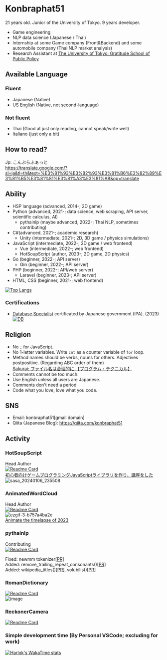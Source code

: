 # Konbraphat51
21 years old. Junior of the University of Tokyo. 9 years developer.
* Game engineering
* NLP data science (Japanese / Thai)
* Internship at some Game company (Front&Backend) and some automobile company (Thai NLP market analysis)
* Research Assistant at [The University of Tokyo: Gratitude School of Public Policy](https://www.pp.u-tokyo.ac.jp/)

## Available Language
### Fluent
* Japanese (Native)
* US English (Native, not second-language)

### Not fluent
* Thai (Good at just only reading, cannot speak/write well)
* Italiano (just only a bit)

## How to read?
Jp: こんぶらふぁっと  
https://translate.google.com/?sl=ja&tl=th&text=%E3%81%93%E3%82%93%E3%81%B6%E3%82%89%E3%81%B5%E3%81%81%E3%81%A3%E3%81%A8&op=translate  

## Ability
* HSP language (advanced, 2014-; 2D game)
* Python (advanced, 2021-; data science, web scraping, API server, scientific calculus, AI)
  * pythainlp (maybe advanced, 2022-; Thai NLP, sometimes contributing)
* C#(advanced, 2021-; academic research)
  * Unity (intermediate, 2021-; 2D, 3D game / physics simulations)
* JavaScript (intermediate, 2022-; 2D game / web frontend)
  * Vue (intermediate, 2022-; web frontend)
  * HotSoupScript (author, 2023-; 2D game, 2D physics)
* Go (beginner, 2022-; API server)
  * Gin (beginner, 2022-; API server)
* PHP (beginner, 2022-; API/web server)
  * Laravel (beginner, 2023-; API server)
* HTML, CSS (beginner, 2021-; web frontend)

[![Top Langs](https://github-readme-stats.vercel.app/api/top-langs/?username=Konbraphat51&count_private=true&show_icons=true&langs_count=10&hide=html,shaderlab,hlsl,mathematica&size_weight=0.2&count_weight=0.8&theme=onedark
)](https://github.com/anuraghazra/github-readme-stats)

### Certifications
* [Database Specialist](https://www.ipa.go.jp/en/it-examinations/nph2g600000007uh-att/000009643.pdf) certificated by Japanese government (IPA). (2023)  
[![DB](https://unofficial-ipa-exam-badges.vercel.app/en/card/db/2023/Autumn)](https://github.com/kedama-t/Unofficial-IPA-Exam-Badges)


## Religion
* No `;` for JavaScript.
* No 1-letter variables. Write `cnt` as a counter variable of `for` loop.
* Method names should be verbs, nouns for others. Adjectives postpositive. (Regarding ABC order of them)  
  [Sakurai; ファイル名は合理的に 【プログラム・テクニカル】](https://www.youtube.com/watch?v=V40sMUAE5ek)
* Comments cannot be too much.
* Use English unless all users are Japanese.
* Comments don't need a period
* Code what you love, love what you code.

## SNS
- Email: konbraphat51[gmail domain]
- Qiita (Japanese Blog): https://qiita.com/konbraphat51

## Activity

### HotSoupScript
Head Author  
[![Readme Card](https://github-readme-stats.vercel.app/api/pin/?username=konbraphat51&repo=HotSoupScript)](https://github.com/konbraphat51/HotSoupScript)  
[初心者向けゲームプログラミングJavaScriptライブラリを作り、講座をした](https://qiita.com/konbraphat51/items/b138683db352afd77714)  　
![sasa_20240106_235508](https://github.com/konbraphat51/konbraphat51/assets/101827492/e45e3604-d0a5-4578-b22e-649fcc169ba9)

### AnimatedWordCloud
Head Author  
[![Readme Card](https://github-readme-stats.vercel.app/api/pin/?username=konbraphat51&repo=AnimatedWordCloud)](https://github.com/konbraphat51/AnimatedWordCloud)  
![ezgif-3-b757a4ba2e](https://github.com/konbraphat51/konbraphat51/assets/101827492/0ccefd62-3601-4e4b-80f4-d6bf7d114f95)  
[Animate the timelapse of 2023](https://medium.com/@konbraphat/animate-the-timelapse-of-2023-51dcfb2f862b)

### pythainlp
Contributing  
[![Readme Card](https://github-readme-stats.vercel.app/api/pin/?username=PyThaiNLP&repo=pythainlp)](https://github.com/anuraghazra/github-readme-stats)

Fixed: newmm tokenizer[[PR]](https://github.com/PyThaiNLP/pythainlp/pull/856)  
Added: remove_trailing_repeat_consonants()[[PR]](https://github.com/PyThaiNLP/pythainlp/pull/862)  
Added: wikipedia_titles()[[PR]](https://github.com/PyThaiNLP/pythainlp/pull/869), volubilis()[[PR]](https://github.com/PyThaiNLP/pythainlp/pull/870)  

### RomanDictionary
[![Readme Card](https://github-readme-stats.vercel.app/api/pin/?username=konbraphat51&repo=RomanDictionary)](https://github.com/konbraphat51/RomanDictionary)   
![image](https://github.com/konbraphat51/konbraphat51/assets/101827492/1e60f038-b7aa-4cb3-8339-4e79c6817fc1)

### ReckonerCamera
[![Readme Card](https://github-readme-stats.vercel.app/api/pin/?username=konbraphat51&repo=ReckonerCamera)](https://github.com/konbraphat51/ReckonerCamera) 

### Simple development time (By Personal VSCode; excluding for work)
[![Harlok's WakaTime stats](https://github-readme-stats.vercel.app/api/wakatime?username=konbraphat51&api_domain=wakapi.dev&bg_color=1A202C&title_color=2F855A&icon_color=2F855A&text_color=ffffff&custom_title=Wakapi%20From%202023_11_30)](https://github.com/anuraghazra/github-readme-stats)
